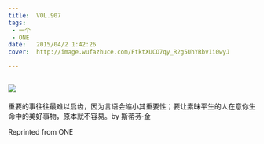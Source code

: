 ```yaml
---
title:	VOL.907
tags:
 - 一个
 - ONE
date:	2015/04/2 1:42:26
cover:	http://image.wufazhuce.com/FtktXUCO7qy_R2g5UhYRbv1i0wyJ

---
```

![](http://image.wufazhuce.com/FtktXUCO7qy_R2g5UhYRbv1i0wyJ)
---

重要的事往往最难以启齿，因为言语会缩小其重要性；要让素昧平生的人在意你生命中的美好事物，原本就不容易。by 斯蒂芬·金
 
Reprinted from ONE
